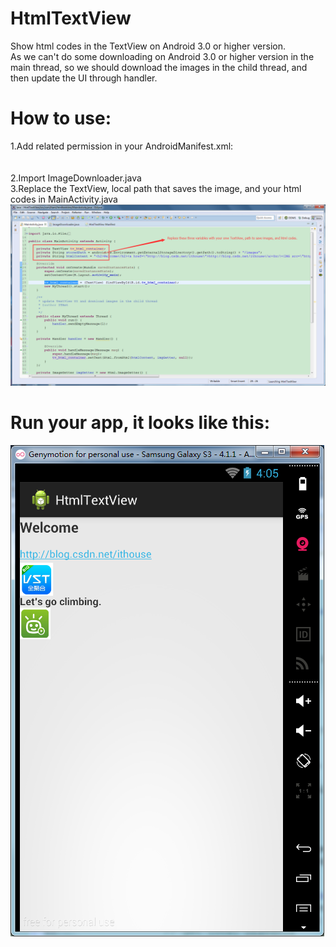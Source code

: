 # HtmlTextView
Show html codes in the TextView on Android 3.0 or higher version.<br/>
As we can't do some downloading on Android 3.0 or higher version in the main thread, so we should download the images in the child thread, and then update the UI through handler.<br/>
# How to use:
1.Add related permission in your AndroidManifest.xml:<br/>
  <uses-permission android:name="android.permission.INTERNET"/><br/>
  <uses-permission android:name="android.permission.WRITE_EXTERNAL_STORAGE" /><br/>
2.Import ImageDownloader.java<br/>
3.Replace the TextView, local path that saves the image, and your html codes in MainActivity.java<br/>
![image](https://github.com/ITAnt/HtmlTextView/raw/master/screenshots/2.png)

# Run your app, it looks like this:
![image](https://github.com/ITAnt/HtmlTextView/raw/master/screenshots/1.png)
